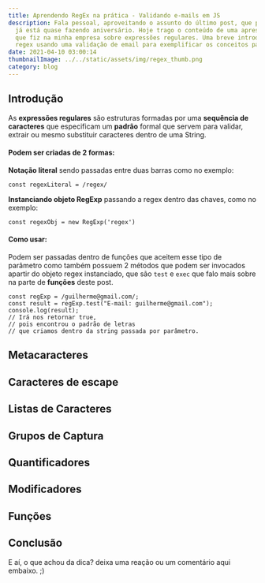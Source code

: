 ```yaml
---
title: Aprendendo RegEx na prática - Validando e-mails em JS
description: Fala pessoal, aproveitando o assunto do último post, que por sinal
  já está quase fazendo aniversário. Hoje trago o conteúdo de uma apresentação
  que fiz na minha empresa sobre expressões regulares. Uma breve introdução as
  regex usando uma validação de email para exemplificar os conceitos passados.
date: 2021-04-10 03:00:14
thumbnailImage: ../../static/assets/img/regex_thumb.png
category: blog
---
```

## Introdução
As **expressões regulares** são estruturas formadas por uma **sequência de caracteres** que especificam um **padrão** formal que servem para validar, extrair ou mesmo substituir caracteres dentro de uma String.

#### Podem ser criadas de 2 formas:   
**Notação literal** sendo passadas entre duas barras como no exemplo:  

```JS
const regexLiteral = /regex/
```

**Instanciando objeto RegExp** passando a regex dentro das chaves, como no exemplo:

```JS
const regexObj = new RegExp('regex')
```

#### Como usar:
Podem ser passadas dentro de funções que aceitem esse tipo de parâmetro como também possuem 2 métodos que podem ser invocados apartir do objeto regex instanciado, que são `test` e `exec` que falo mais sobre na parte de **funções** deste post.  
```JS
const regExp = /guilherme@gmail.com/;
const result = regExp.test("E-mail: guilherme@gmail.com");
console.log(result);
// Irá nos retornar true,
// pois encontrou o padrão de letras
// que criamos dentro da string passada por parâmetro.
```

## Metacaracteres
## Caracteres de escape
## Listas de Caracteres
## Grupos de Captura
## Quantificadores
## Modificadores
## Funções

## Conclusão
E aí, o que achou da dica? deixa uma reação ou um comentário aqui embaixo. ;)

